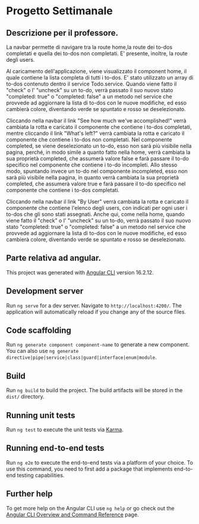 # Progetto Settimanale

## Descrizione per il professore.

La navbar permette di navigare tra la route home,la route dei to-dos completati e quella dei to-dos non completati. E' presente, inoltre, la route degli users.

Al caricamento dell'applicazione, viene visualizzato il component home, il quale contiene la lista completa di tutti i to-dos. E' stato utilizzato un array di to-dos contenuto dentro il service Todo.service.
Quando viene fatto il "check" o l' "uncheck" su un to-do, verrà passato il suo nuovo stato "completed: true" o "completed: false" a un metodo nel service che provvede ad aggiornare la lista di to-dos con le nuove modifiche, ed esso cambierà colore, diventando verde se spuntato e rosso se deselezionato.

Cliccando nella navbar il link "See how much we've accomplished!" verrà cambiata la rotta e caricato il componente che contiene i to-dos completati, mentre cliccando il link "What's left?" verrà cambiata la rotta e caricato il componente che contiene i to-dos non completati.
Nel componente completed, se viene deselezionato un to-do, esso non sarà più visibile nella pagina, perché, in modo simile a quanto fatto nella home, verrà cambiata la sua proprietà completed, che assumerà valore false e farà passare il to-do specifico nel componente che contiene i to-do incompleti.
Allo stesso modo, spuntando invece un to-do nel componente incompleted, esso non sarà più visibile nella pagina, in quanto verrà cambiata la sua proprietà completed, che assumerà valore true e farà passare il to-do specifico nel componente che contiene i to-dos completati.

Cliccando nella navbar il link "By User" verrà cambiata la rotta e caricato il componente che contiene l'elenco degli users, con indicati per ogni user i to-dos che gli sono stati assegnati. Anche qui, come nella home, quando viene fatto il "check" o l' "uncheck" su un to-do, verrà passato il suo nuovo stato "completed: true" o "completed: false" a un metodo nel service che provvede ad aggiornare la lista di to-dos con le nuove modifiche, ed esso cambierà colore, diventando verde se spuntato e rosso se deselezionato.

## Parte relativa ad angular.

This project was generated with [Angular CLI](https://github.com/angular/angular-cli) version 16.2.12.

## Development server

Run `ng serve` for a dev server. Navigate to `http://localhost:4200/`. The application will automatically reload if you change any of the source files.

## Code scaffolding

Run `ng generate component component-name` to generate a new component. You can also use `ng generate directive|pipe|service|class|guard|interface|enum|module`.

## Build

Run `ng build` to build the project. The build artifacts will be stored in the `dist/` directory.

## Running unit tests

Run `ng test` to execute the unit tests via [Karma](https://karma-runner.github.io).

## Running end-to-end tests

Run `ng e2e` to execute the end-to-end tests via a platform of your choice. To use this command, you need to first add a package that implements end-to-end testing capabilities.

## Further help

To get more help on the Angular CLI use `ng help` or go check out the [Angular CLI Overview and Command Reference](https://angular.io/cli) page.
